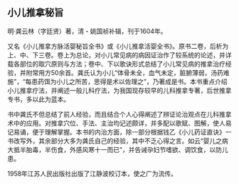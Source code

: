 ## 小儿推拿秘旨

明·龚云林（字廷贤）著，清・姚国祯补辑，刊于1604年。

又名《小儿推拿方脉活婴秘旨全书》或《小儿推拿活婴全书》。原书二卷，后析为上、中、下三卷。卷上为总论，对小儿常见病的病因证治作了较系统的论述，并详载各部位的取穴原则与方法；卷中、下以歌诀形式总结了小儿常见病的推拿治疗经验，并附常用方50余首。龚氏认为小儿“体骨未全，血气未定，脏腑薄弱，汤药难施”，“每患药饵为小儿之所苦，思得是术以佐理之”，乃著成是书。本书重点介绍小儿推拿疗法，并阐述一般儿科疗法，为我国现存较早的儿科推拿专著，后世推拿专书，多以此为蓝本。

书中龚氏不但总结了前人经验，而且结合个人心得阐述了辨证论治观点在儿科推拿术中的应用。对推拿穴位、手法、主治均记述颇详，并多配以歌赋、图解，使人易记易诵，便于理解掌握。本书的内治方面，除一部分根据钱乙《小儿药证直诀》一书改写外，其余部分大多为龚氏自己的经验，其中不乏心得之言。如云“婴儿之病大抵半胎毒，半伤食，外感风寒十一而已”，并告诫孕妇节嗜欲、调饮食，以防儿患。

1958年江苏人民出版社出版了江静波校订本，使之广为流传。

